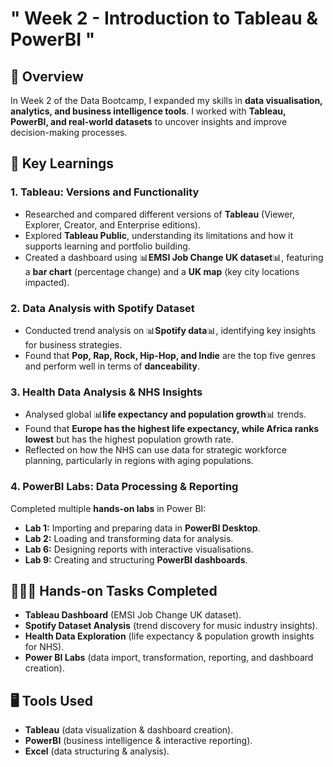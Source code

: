 
# " Week 2 - Introduction to Tableau & PowerBI "  

## 🌟 Overview  
In Week 2 of the Data Bootcamp, I expanded my skills in **data visualisation, analytics, and business intelligence tools**. I worked with **Tableau, PowerBI, and real-world datasets** to uncover insights and improve decision-making processes. 

## 📍 Key Learnings  

### 1. **Tableau: Versions and Functionality**  
- Researched and compared different versions of **Tableau** (Viewer, Explorer, Creator, and Enterprise editions).  
- Explored **Tableau Public**, understanding its limitations and how it supports learning and portfolio building.  
- Created a dashboard using 📊**EMSI Job Change UK dataset**📊, featuring a **bar chart** (percentage change) and a **UK map** (key city locations impacted).  

### 2. **Data Analysis with Spotify Dataset**  
- Conducted trend analysis on 📊**Spotify data**📊, identifying key insights for business strategies.  
- Found that **Pop, Rap, Rock, Hip-Hop, and Indie** are the top five genres and perform well in terms of **danceability**.  

### 3. **Health Data Analysis & NHS Insights**  
- Analysed global 📊**life expectancy and population growth**📊 trends.  
- Found that **Europe has the highest life expectancy, while Africa ranks lowest** but has the highest population growth rate.  
- Reflected on how the NHS can use data for strategic workforce planning, particularly in regions with aging populations.  

### 4. **PowerBI Labs: Data Processing & Reporting**  
Completed multiple **hands-on labs** in Power BI:  
- **Lab 1:** Importing and preparing data in **PowerBI Desktop**.  
- **Lab 2:** Loading and transforming data for analysis.  
- **Lab 6:** Designing reports with interactive visualisations.  
- **Lab 9:** Creating and structuring **PowerBI dashboards**.  

## 🙋🏻‍♀️ Hands-on Tasks Completed  
- **Tableau Dashboard** (EMSI Job Change UK dataset).  
- **Spotify Dataset Analysis** (trend discovery for music industry insights).  
- **Health Data Exploration** (life expectancy & population growth insights for NHS).  
- **Power BI Labs** (data import, transformation, reporting, and dashboard creation).  

## 🖥 Tools Used  
- **Tableau** (data visualization & dashboard creation).  
- **PowerBI** (business intelligence & interactive reporting).  
- **Excel** (data structuring & analysis). 
